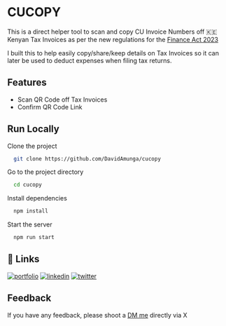 # CUCOPY

This is a direct helper tool to scan and copy CU Invoice Numbers off 🇰🇪 Kenyan Tax Invoices as per the new regulations for the [Finance Act 2023](https://kra.go.ke/images/publications/The-Finance-Act--2023.pdf)

I built this to help easily copy/share/keep details on Tax Invoices so it can later be used to deduct expenses when filing tax returns.

## Features

- Scan QR Code off Tax Invoices
- Confirm QR Code Link

## Run Locally

Clone the project

```bash
  git clone https://github.com/DavidAmunga/cucopy
```

Go to the project directory

```bash
  cd cucopy
```

Install dependencies

```bash
  npm install
```

Start the server

```bash
  npm run start
```

## 🔗 Links

[![portfolio](https://img.shields.io/badge/my_personal_website-000?style=for-the-badge&logo=ko-fi&logoColor=white)](https://davidamunga.com)
[![linkedin](https://img.shields.io/badge/linkedin-0A66C2?style=for-the-badge&logo=linkedin&logoColor=white)](https://www.linkedin.com/in/david-amunga)
[![twitter](https://img.shields.io/badge/twitter-1DA1F2?style=for-the-badge&logo=twitter&logoColor=white)](https://twitter.com/davidamunga_)

## Feedback

If you have any feedback, please shoot a [DM me](https://dm.new/davidamunga_) directly via X
